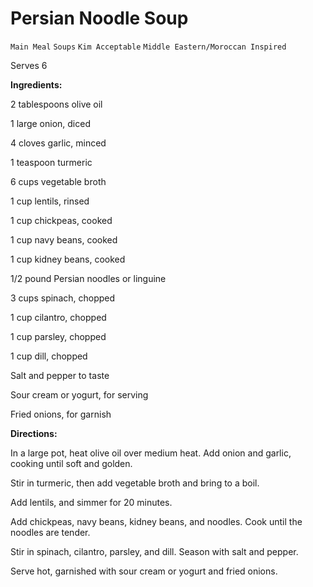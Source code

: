 # Persian Noodle Soup

`Main Meal` `Soups` `Kim Acceptable` `Middle Eastern/Moroccan Inspired`

Serves 6

**Ingredients:**

2 tablespoons olive oil

1 large onion, diced

4 cloves garlic, minced

1 teaspoon turmeric

6 cups vegetable broth

1 cup lentils, rinsed

1 cup chickpeas, cooked

1 cup navy beans, cooked

1 cup kidney beans, cooked

1/2 pound Persian noodles or linguine

3 cups spinach, chopped

1 cup cilantro, chopped

1 cup parsley, chopped

1 cup dill, chopped

Salt and pepper to taste

Sour cream or yogurt, for serving

Fried onions, for garnish

**Directions:**

In a large pot, heat olive oil over medium heat. Add onion and garlic, cooking until soft and golden.

Stir in turmeric, then add vegetable broth and bring to a boil.

Add lentils, and simmer for 20 minutes.

Add chickpeas, navy beans, kidney beans, and noodles. Cook until the noodles are tender.

Stir in spinach, cilantro, parsley, and dill. Season with salt and pepper.

Serve hot, garnished with sour cream or yogurt and fried onions.
